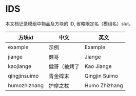 # IDS
本文档记录模组中物品及方块的 ID, 省略限定名（模组名）slut。

| 方块id         | 中文     | 英文            |
|--------------|--------|---------------|
| example      | 示例     | Example       |
| jiange       | 健哥     | Jiange        |
| kaojiange    | 健哥（被烤了 | Kao Jiange    |
| qingjinsuimo | 青金碎末   | Qingjin Suimo |
| humozhizhang | 护摩之杖   | Humo Zhizhang |